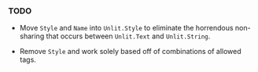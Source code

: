 ### TODO

 - Move `Style` and `Name` into `Unlit.Style` to eliminate the
   horrendous non-sharing that occurs between `Unlit.Text` and
   `Unlit.String`.

 - Remove `Style` and work solely based off of combinations of
   allowed tags.
